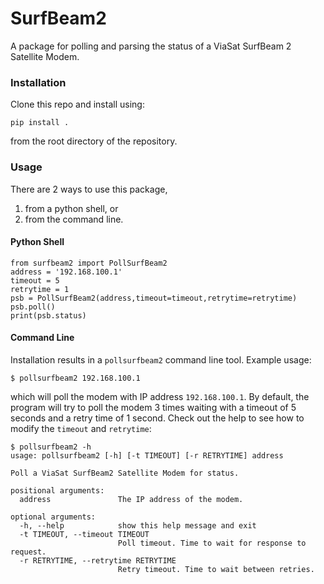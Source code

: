 # SurfBeam2 #
A package for polling and parsing the status of a ViaSat SurfBeam 2 Satellite Modem.

### Installation ###

Clone this repo and install using:

    pip install .

from the root directory of the repository.

### Usage ###

There are 2 ways to use this package,
1) from a python shell, or
2) from the command line.

#### Python Shell ####

    from surfbeam2 import PollSurfBeam2
    address = '192.168.100.1'
    timeout = 5
    retrytime = 1
    psb = PollSurfBeam2(address,timeout=timeout,retrytime=retrytime)
    psb.poll()
    print(psb.status)

#### Command Line ####
Installation results in a `pollsurfbeam2` command line tool. Example usage:

    $ pollsurfbeam2 192.168.100.1

which will poll the modem with IP address `192.168.100.1`. By default, the
program will try to poll the modem 3 times waiting with a timeout of 5
seconds and a retry time of 1 second. Check out the help to see how to
modify the `timeout` and `retrytime`:

    $ pollsurfbeam2 -h
    usage: pollsurfbeam2 [-h] [-t TIMEOUT] [-r RETRYTIME] address
    
    Poll a ViaSat SurfBeam2 Satellite Modem for status.
    
    positional arguments:
      address               The IP address of the modem.
    
    optional arguments:
      -h, --help            show this help message and exit
      -t TIMEOUT, --timeout TIMEOUT
                            Poll timeout. Time to wait for response to request.
      -r RETRYTIME, --retrytime RETRYTIME
                            Retry timeout. Time to wait between retries.

